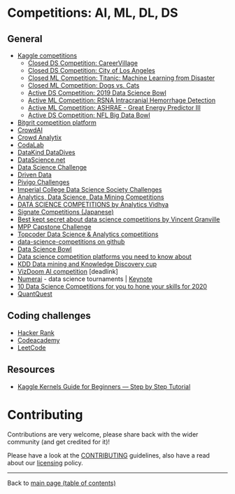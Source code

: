 # Competitions: AI, ML, DL, DS

## General

- [Kaggle competitions](https://www.kaggle.com/competitions)
    - [Closed DS Competition: CareerVillage](https://www.kaggle.com/c/data-science-for-good-careervillage)
    - [Closed DS Competition: City of Los Angeles](https://www.kaggle.com/c/data-science-for-good-city-of-los-angeles)
    - [Closed ML Competition: Titanic: Machine Learning from Disaster](https://www.kaggle.com/c/titanic)
    - [Closed ML Competition: Dogs vs. Cats](https://www.kaggle.com/c/dogs-vs-cats/)
    - [Active DS Competition: 2019 Data Science Bowl](https://www.kaggle.com/c/data-science-bowl-2019)
    - [Active ML Competition: RSNA Intracranial Hemorrhage Detection](https://www.kaggle.com/c/rsna-intracranial-hemorrhage-detection)
    - [Active ML Competition: ASHRAE - Great Energy Predictor III](https://www.kaggle.com/c/ashrae-energy-prediction)
    - [Active DS Competition: NFL Big Data Bowl](https://www.kaggle.com/c/nfl-big-data-bowl-2020)
- [Bitgrit competition platform](https://competition.bitgrit.net/)
- [CrowdAI](https://www.crowdai.org/challenges?challenge_filter=active)
- [Crowd Analytix](https://www.crowdanalytix.com/community)
- [CodaLab](http://codalab.org/)
- [DataKind DataDives](https://www.datakind.org/datadives)
- [DataScience.net](http://datascience.net/)
- [Data Science Challenge](https://www.datasciencechallenge.org/)
- [Driven Data](https://www.drivendata.org/competitions/)
- [Pivigo Challenges](https://www.pivigo.com/dashboard/#/challenges/)
- [Imperial College Data Science Society Challenges](https://github.com/Imperial-College-Data-Science-Society/Challenges)
- [Analytics, Data Science, Data Mining Competitions](https://www.kdnuggets.com/competitions/)
- [DATA SCIENCE COMPETITIONS by Analytics Vidhya](https://www.analyticsvidhya.com/blog/tag/data-science-competitions/)
- [Signate Competitions (Japanese)](https://signate.jp/competitions/)
- [Best kept secret about data science competitions by Vincent Granville](https://www.datasciencecentral.com/group/resources/forum/topics/best-kept-secret-about-data-science-competitions)
- [MPP Capstone Challenge](https://www.datasciencecapstone.org/)
- [Topcoder Data Science & Analytics competitions](https://www.topcoder.com/community/data-science/)
- [data-science-competitions on github](https://github.com/data-science-competitions)
- [Data Science Bowl](https://datasciencebowl.com/)
- [Data science competition platforms you need to know about](https://medium.com/@opetundeadepoju/data-science-competition-platforms-you-need-to-know-about-55b6840c087e)
- [KDD Data mining and Knowledge Discovery cup](http://www.kdd.org/kdd-cup)
- [VizDoom AI competition](http://vizdoom.cs.put.edu.pl/competition-cig-2017) [deadlink]
- [Numerai](https://numer.ai/) - data science tournaments | [Keynote](https://youtu.be/YojhLjLrG1M)
- [10 Data Science Competitions for you to hone your skills for 2020](https://towardsdatascience.com/10-data-science-competitions-for-you-to-hone-your-skills-for-2020-32d87ee19cc9)
- [QuantQuest](https://quant-quest.com/)

## Coding challenges

- [Hacker Rank](https://lnkd.in/gEufBUu)
- [Codeacademy](https://lnkd.in/gGQ7cuv)
- [LeetCode](https://leetcode.com/)

## Resources

- [Kaggle Kernels Guide for Beginners — Step by Step Tutorial](https://towardsdatascience.com/kaggle-kernels-for-beginners-a-step-by-step-guide-3db6b1cd7606)

# Contributing

Contributions are very welcome, please share back with the wider community (and get credited for it)!

Please have a look at the [CONTRIBUTING](CONTRIBUTING.md) guidelines, also have a read about our [licensing](LICENSE.md) policy.

---

Back to [main page (table of contents)](README.md)
